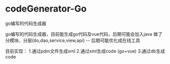 # codeGenerator-Go
go编写的代码生成器

go编写的代码生成器，目前能生成go代码及vue代码，后期可能会加入java
做了分模块、分层(do,dao,service,view,api)  -- 后期可能优化成在线工具

目前实现：
1.通过pdm文件生成xml
2.通过xml生成code (go+vue)
3.通过db生成code

